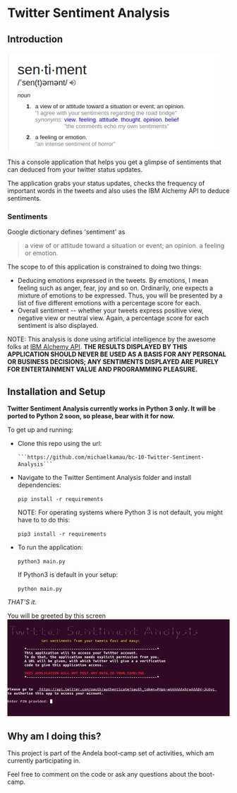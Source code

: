 # Twitter Sentiment Analysis

## Introduction

![sentiment definition](sentiment.png)

This a console application that helps you get a glimpse of sentiments that can deduced from your twitter status updates.

The application grabs your status updates, checks the frequency of important words in the tweets and also uses the IBM Alchemy API to deduce sentiments.

### Sentiments

Google dictionary defines 'sentiment' as 
> a view of or attitude toward a situation or event; an opinion.
> a feeling or emotion.

The scope to of this application is constrained to doing two things:
* Deducing emotions expressed in the tweets. By emotions, I mean feeling such as anger, fear, joy and so on. Ordinarily, one expects a mixture of emotions to be expressed. Thus, you will be presented by a list of five different emotions with a percentage score for each.
* Overall sentiment -- whether your tweets express positive view, negative view or neutral view. Again, a percentage score for each sentiment is also displayed.

NOTE: This analysis is done using artificial intelligence by the awesome folks at [IBM Alchemy API](http://www.alchemyapi.com/). 
**THE RESULTS DISPLAYED BY THIS APPLICATION SHOULD NEVER BE USED AS A BASIS FOR ANY PERSONAL OR BUSINESS DECISIONS; ANY SENTIMENTS DISPLAYED ARE PURELY FOR ENTERTAINMENT VALUE AND PROGRAMMING PLEASURE.**

## Installation and Setup

**Twitter Sentiment Analysis currently works in Python 3 only. It will be ported to Python
 2 soon, so please, bear with it for now.**

To get up and running:

* Clone this repo using the url:

      ```https://github.com/michaelkamau/bc-10-Twitter-Sentiment-Analysis```
      
* Navigate to the Twitter Sentiment Analysis folder and install dependencies:

    ```pip install -r requirements```

    NOTE: For operating systems where Python 3 is not default, you might have to to do this:
    
    ```pip3 install -r requirements```
    
* To run the application:
    
    ```python3 main.py```

    If Python3 is default in your setup:
    
    ```python main.py```
    
_THAT'S it._


You will be greeted by this screen 
![main screen](screen.png)

## Why am I doing this?

This project is part of the Andela boot-camp set of activities, which am currently participating in.

Feel free to comment on the code or ask any questions about the boot-camp.
